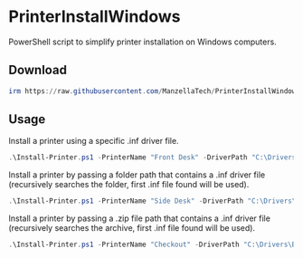 # PrinterInstallWindows

PowerShell script to simplify printer installation on Windows computers.

## Download

```powershell
irm https://raw.githubusercontent.com/ManzellaTech/PrinterInstallWindows/refs/heads/main/Install-Printer.ps1 | Set-Content Install-Printer.ps1
```

## Usage

Install a printer using a specific .inf driver file.
```powershell
.\Install-Printer.ps1 -PrinterName "Front Desk" -DriverPath "C:\Drivers\Brandname m321\driver\x64\m321.inf" -PrinterIP "10.22.6.21" -DriverName "Brandname m321 PCL 6"
```

Install a printer by passing a folder path that contains a .inf driver file (recursively searches the folder, first .inf file found will be used).
```powershell
.\Install-Printer.ps1 -PrinterName "Side Desk" -DriverPath "C:\Drivers\Brandname m322\" -PrinterIP "10.22.6.22" -DriverName "Brandname m322 PCL 6"
```

Install a printer by passing a .zip file path that contains a .inf driver file (recursively searches the archive, first .inf file found will be used).
```powershell
.\Install-Printer.ps1 -PrinterName "Checkout" -DriverPath "C:\Drivers\Brandname m323 Driver.zip" -PrinterIP "10.22.6.23" -DriverName "Brandname m323 PCL 6"
```